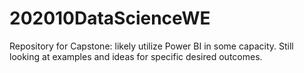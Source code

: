 # 202010DataScienceWE
Repository for 
Capstone: likely utilize Power BI in some capacity. Still looking at examples and ideas for specific desired outcomes. 
